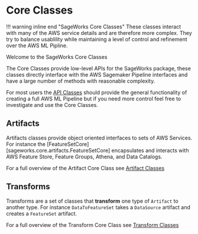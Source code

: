 # Core Classes

!!! warning inline end "SageWorks Core Classes"
    These classes interact with many of the AWS service details and are therefore more complex. They try to balance usablility while maintaining a level of control and refinement over the AWS ML Pipline.

Welcome to the SageWorks Core Classes

The Core Classes provide low-level APIs for the SageWorks package, these classes directly interface with the AWS Sagemaker Pipeline interfaces and have a large number of methods with reasonable complexity.

 
    
For most users the [API Classes](../api_classes/overview.md) should provide the general functionality of creating a full AWS ML Pipeline but if you need more control feel free to investigate and use the Core Classes.

## Artifacts
Artifacts classes provide object oriented interfaces to sets of AWS Services. For instance the [FeatureSetCore][sageworks.core.artifacts.FeatureSetCore] encapsulates and interacts with AWS Feature Store, Feature Groups, Athena, and Data Catalogs.

For a full overview of the Artifact Core Class see
[Artifact Classes](artifacts/artifacts.md)

## Transforms
Transforms are a set of classes that **transform** one type of `Artifact` to another type. For instance `DataToFeatureSet` takes a `DataSource` artifact and creates a `FeatureSet` artifact.

For a full overview of the Transform Core Class see
[Transform Classes](transforms/overview.md)




